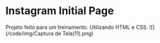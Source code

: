 # Instagram Initial Page

Projeto feito para um treinamento. Utilizando HTML e CSS.
![](/code/img/Captura de Tela(11).png)
